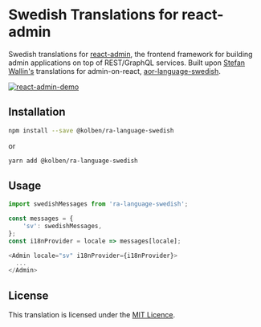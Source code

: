 # Swedish Translations for react-admin

Swedish translations for [react-admin](https://github.com/marmelab/react-admin), the frontend framework for building admin applications on top of REST/GraphQL services. Built upon [Stefan Wallin's](https://github.com/StefanWallin) translations for admin-on-react, [aor-language-swedish](https://github.com/StefanWallin/aor-language-swedish).

[![react-admin-demo](https://marmelab.com/react-admin/img/react-admin-demo-still.png)](https://vimeo.com/268958716)

## Installation

```sh
npm install --save @kolben/ra-language-swedish
```

or

```sh
yarn add @kolben/ra-language-swedish
```

## Usage

```js
import swedishMessages from 'ra-language-swedish';

const messages = {
    'sv': swedishMessages,
};
const i18nProvider = locale => messages[locale];

<Admin locale="sv" i18nProvider={i18nProvider}>
  ...
</Admin>
```

## License

This translation is licensed under the [MIT Licence](LICENSE).
